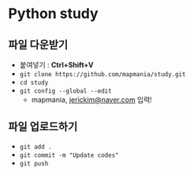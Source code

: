 # Python study

## 파일 다운받기
 - 붙여넣기 : **Ctrl+Shift+V**
 - `git clone https://github.com/mapmania/study.git`
 - `cd study`
 - `git config --global --edit`
    - mapmania, jerickim@naver.com 입력!

## 파일 업로드하기
 - `git add .`
 - `git commit -m "Update codes"`
 - `git push`

